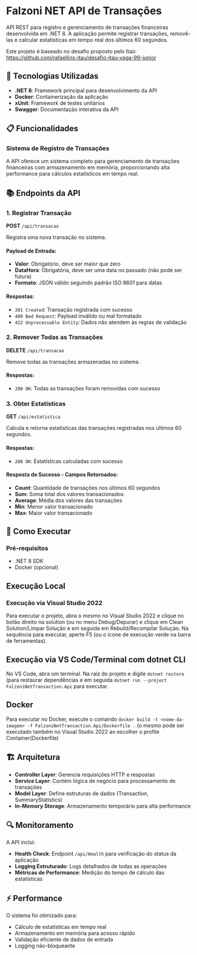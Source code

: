 # Falzoni NET API de Transações

API REST para registro e gerenciamento de transações financeiras desenvolvida em .NET 8. A aplicação permite registrar transações, removê-las e calcular estatísticas em tempo real dos últimos 60 segundos.

Este projeto é baseado no desafio proposto pelo Itaú: https://github.com/rafaellins-itau/desafio-itau-vaga-99-junior

## 🚀 Tecnologias Utilizadas

- **.NET 8**: Framework principal para desenvolvimento da API
- **Docker**: Containerização da aplicação
- **xUnit**: Framework de testes unitários
- **Swagger**: Documentação interativa da API

## 📋 Funcionalidades

### Sistema de Registro de Transações

A API oferece um sistema completo para gerenciamento de transações financeiras com armazenamento em memória, proporcionando alta performance para cálculos estatísticos em tempo real.

## 📚 Endpoints da API

### 1. Registrar Transação
**POST** `/api/transacao`

Registra uma nova transação no sistema.

#### Payload de Entrada:
- **Valor**: Obrigatório, deve ser maior que zero
- **DataHora**: Obrigatória, deve ser uma data no passado (não pode ser futura)
- **Formato**: JSON válido seguindo padrão ISO 8601 para datas

#### Respostas:
- `201 Created`: Transação registrada com sucesso
- `400 Bad Request`: Payload inválido ou mal formatado
- `422 Unprocessable Entity`: Dados não atendem às regras de validação

### 2. Remover Todas as Transações
**DELETE** `/api/transacao`

Remove todas as transações armazenadas no sistema.

#### Respostas:
- `200 OK`: Todas as transações foram removidas com sucesso

### 3. Obter Estatísticas
**GET** `/api/estatistica`

Calcula e retorna estatísticas das transações registradas nos últimos 60 segundos.

#### Respostas:
- `200 OK`: Estatísticas calculadas com sucesso

#### Resposta de Sucesso - Campos Retornados:
- **Count**: Quantidade de transações nos últimos 60 segundos
- **Sum**: Soma total dos valores transacionados
- **Average**: Média dos valores das transações
- **Min**: Menor valor transacionado
- **Max**: Maior valor transacionado

## 🔧 Como Executar

### Pré-requisitos
- .NET 8 SDK
- Docker (opcional)

## Execução Local
### Execução via Visual Studio 2022

Para executar o projeto, abra o mesmo no Visual Studio 2022 e clique no botão direito na solution (ou no menu Debug/Depurar) e clique em Clean Solution/Limpar Solução e em seguida em Rebuild/Recompilar Solução. Na sequência para executar, aperte F5 (ou o ícone de execução verde na barra de ferramentas).

## Execução via VS Code/Terminal com dotnet CLI
 No VS Code, abra um terminal. Na raiz do projeto e digite `dotnet restore` (para restaurar dependências e em seguida `dotnet run --project FalzoniNetTransaction.Api` para executar.

## Docker
Para executar no Docker, execute o comando `docker build -t <nome-da-imagem> -f FalzoniNetTransaction.Api/Dockerfile .` (o mesmo pode ser executado também no Visual Studio 2022 ao escolher o profile Container(Dockerfile)

## 🏗️ Arquitetura

- **Controller Layer**: Gerencia requisições HTTP e respostas
- **Service Layer**: Contém lógica de negócio para processamento de transações
- **Model Layer**: Define estruturas de dados (Transaction, SummaryStatistics)
- **In-Memory Storage**: Armazenamento temporário para alta performance

## 🔍 Monitoramento

A API inclui:
- **Health Check**: Endpoint `/api/Health` para verificação do status da aplicação
- **Logging Estruturado**: Logs detalhados de todas as operações
- **Métricas de Performance**: Medição do tempo de cálculo das estatísticas

## ⚡ Performance

O sistema foi otimizado para:
- Cálculo de estatísticas em tempo real
- Armazenamento em memória para acesso rápido
- Validação eficiente de dados de entrada
- Logging não-bloqueante